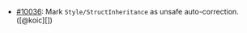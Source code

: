 * [#10036](https://github.com/rubocop/rubocop/issues/10036): Mark `Style/StructInheritance` as unsafe auto-correction. ([@koic][])
